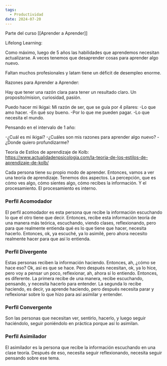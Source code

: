 ```yaml
---
tags:
  - Productividad
date: 2024-07-20
---
```


Parte del curso [[Aprender a Aprender]]

Lifelong Learning:

Como máximo, luego de 5 años las habilidades que aprendemos necesitan actualizarse.
A veces tenemos que desaprender cosas para aprender algo nuevo.

Faltan muchos profesionales y latam tiene un déficit de desempleo enorme.

Razones para Aprender a Aprender:

Hay que tener una razón clara para tener un resultado claro. Un proposito/mision, curiosidad, pasión.

Puedo hacer mi Ikigai: Mi razón de ser, que se guía por 4 pilares:
-Lo que amo hacer.
-En qué soy bueno.
-Por lo que me pueden pagar.
-Lo que necesita el mundo.

Pensando en el intervalo de 1 año:

-¿Cuál es mi ikigai?
-¿Cuáles son mis razones para aprender algo nuevo?
-¿Donde quiero profundizarme?


Teoría de Estilos de aprendizaje de Kolb: https://www.actualidadenpsicologia.com/la-teoria-de-los-estilos-de-aprendizaje-de-kolb/

Cada persona tiene su propio modo de aprender. Entonces, vamos a ver una teoría de aprendizaje. Tenemos dos aspectos. La percepción, que es cómo ves algo, cómo sientes algo, cómo recibes la información. Y el procesamiento. El procesamiento es interno.

### Perfil Acomodador
El perfil acomodador es esta persona que recibe la información escuchando lo que el otro tiene que decir. Entonces, recibe esta información teoría de una manera más teórica, escuchando, viendo clases, reflexionando, pero para que realmente entienda qué es lo que tiene que hacer, necesita hacerlo. Entonces, ok, ya escuché, ya lo asimilé, pero ahora necesito realmente hacer para que así lo entienda.

### Perfil Divergente
Estas personas reciben la información haciendo. Entonces, ah, ¿cómo se hace eso? Ok, así es que se hace. Pero después necesitan, ok, ya lo hice, pero voy a pensar un poco, reflexionar, ah, ahora sí lo entiendo. Entonces, es diferente. La primera recibe de una manera, recibe escuchando, pensando, y necesita hacerlo para entender. La segunda lo recibe haciendo, es decir, ya aprende haciendo, pero después necesita parar y reflexionar sobre lo que hizo para así asimilar y entender.

### Perfil Convergente
Son las personas que necesitan ver, sentirlo, hacerlo, y luego seguir haciéndolo, seguir poniéndolo en práctica porque así lo asimilan.

### Perfil Asimilador
El asimilador es la persona que recibe la información escuchando en una clase teoría. Después de eso, necesita seguir reflexionando, necesita seguir pensando sobre ese tema.



